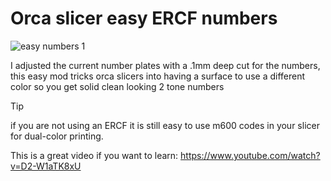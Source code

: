 # Orca slicer easy ERCF numbers

![easy numbers 1](https://github.com/user-attachments/assets/a37813c0-3516-4370-9f3d-90c1177a58fe)

I adjusted the current number plates with a .1mm deep cut for the numbers, this easy mod tricks orca slicers into having a surface to use a different color so you get solid clean looking 2 tone numbers

>[!TIP]
> if you are not using an ERCF it is still easy to use m600 codes in your slicer for dual-color printing.
>
> This is a great video if you want to learn: https://www.youtube.com/watch?v=D2-W1aTK8xU
